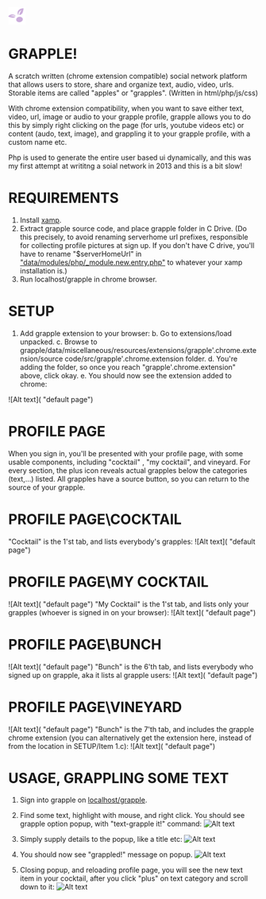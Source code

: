 ![Alt text](https://github.com/JordanMicahBennett/Grapple/blob/master/data/images/core/grapple.favicon.png "default page")



GRAPPLE!
============================================

A scratch written (chrome extension compatible) social network platform that allows users to store, share and organize text, audio, video, urls. Storable items are called "apples" or "grapples". (Written in html/php/js/css)

With chrome extension compatibility, when you want to save either text, video, url, image or audio to your grapple profile, grapple allows you to do this by simply right clicking on the page (for urls, youtube videos etc) or content (audo, text, image), and grappling it to your grapple profile, with a custom name etc.

Php is used to generate the entire user based ui dynamically, and this was my first attempt at writitng a soial network in 2013 and this is a bit slow!




REQUIREMENTS
============================================

1. Install [xamp](https://www.apachefriends.org/index.html).
2. Extract grapple source code, and place grapple folder in C Drive. (Do this precisely, to avoid renaming serverhome url prefixes, responsible for collecting profile pictures at sign up. If you don't have C drive, you'll have to rename "$serverHomeUrl" in ["data/modules/php/_module.new.entry.php"](https://github.com/JordanMicahBennett/Grapple/blob/master/data/modules/php/_module.new.entry.php) to whatever your xamp installation is.)
3. Run localhost/grapple in chrome browser.



SETUP
============================================
1. Add grapple extension to your browser:
b. Go to extensions/load unpacked.
c. Browse to grapple/data/miscellaneous/resources/extensions/grapple'.chrome.extension/source code/src/grapple'.chrome.extension folder.
d. You're adding the folder, so once you reach "grapple'.chrome.extension" above, click okay.
e. You should now see the extension added to chrome:

![Alt text]( "default page")



PROFILE PAGE
============================================
When you sign in, you'll be presented with your profile page, with some usable components, including "cocktail" , "my cocktail", and vineyard. For every section, the plus icon reveals actual grapples below the categories (text,...) listed. All grapples have a source button, so you can return to the source of your grapple.

PROFILE PAGE\COCKTAIL
============================================
"Cocktail" is the 1'st tab, and lists everybody's grapples:
![Alt text]( "default page")


PROFILE PAGE\MY COCKTAIL
============================================
![Alt text]( "default page")
"My Cocktail" is the 1'st tab, and lists only your grapples (whoever is signed in on your browser):
![Alt text]( "default page")

PROFILE PAGE\BUNCH
============================================
![Alt text]( "default page")
"Bunch" is the 6'th tab, and lists everybody who signed up on grapple, aka it lists al grapple users:
![Alt text]( "default page")


PROFILE PAGE\VINEYARD
============================================
![Alt text]( "default page")
"Bunch" is the 7'th tab, and includes the grapple chrome extension (you can alternatively get the extension here, instead of from the location in SETUP/Item 1.c):
![Alt text]( "default page")


USAGE, GRAPPLING SOME TEXT
============================================

1. Sign into grapple on [localhost/grapple](http://localhost/grapple/).

2. Find some text, highlight with mouse, and right click. You should see grapple option popup, with "text-grapple it!" command:
![Alt text]( usage_textGrapple_0 "default page")

3. Simply supply details to the popup, like a title etc:
![Alt text]( usage_textGrapple_1 "default page")

4. You should now see "grappled!" message on popup. 
![Alt text]( usage_textGrapple_2 "default page")

5. Closing popup, and reloading profile page, you will see the new text item in your cocktail, after you click "plus" on text category and scroll down to it:
![Alt text]( usage_textGrapple_3 "default page")
